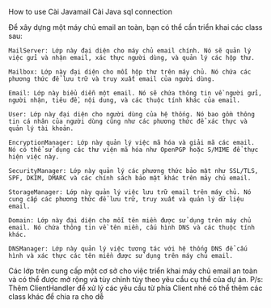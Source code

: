 How to use
	Cài Javamail 
 	Cài Java sql connection
  	


Để xây dựng một máy chủ email an toàn, bạn có thể cần triển khai các class sau:

	MailServer: Lớp này đại diện cho máy chủ email chính. Nó sẽ quản lý việc gửi và nhận email, xác thực người dùng, và quản lý các hộp thư.

	Mailbox: Lớp này đại diện cho mỗi hộp thư trên máy chủ. Nó chứa các phương thức để lưu trữ và truy xuất email của người dùng.

	Email: Lớp này biểu diễn một email. Nó sẽ chứa thông tin về người gửi, người nhận, tiêu đề, nội dung, và các thuộc tính khác của email.

	User: Lớp này đại diện cho người dùng của hệ thống. Nó bao gồm thông tin cá nhân của người dùng cũng như các phương thức để xác thực và quản lý tài khoản.

	EncryptionManager: Lớp này quản lý việc mã hóa và giải mã các email. Nó có thể sử dụng các thư viện mã hóa như OpenPGP hoặc S/MIME để thực hiện việc này.

	SecurityManager: Lớp này quản lý các phương thức bảo mật như SSL/TLS, SPF, DKIM, DMARC và các chính sách bảo mật khác trên máy chủ email.

	StorageManager: Lớp này quản lý việc lưu trữ email trên máy chủ. Nó cung cấp các phương thức để lưu trữ, truy xuất và quản lý dữ liệu email.

	Domain: Lớp này đại diện cho mỗi tên miền được sử dụng trên máy chủ email. Nó chứa thông tin về tên miền, cấu hình DNS và các thuộc tính khác.

	DNSManager: Lớp này quản lý việc tương tác với hệ thống DNS để cấu hình và xác thực các tên miền được sử dụng trên máy chủ email.

Các lớp trên cung cấp một cơ sở cho việc triển khai máy chủ email an toàn và có thể được mở rộng và tùy chỉnh tùy theo yêu cầu cụ thể của dự án.
P/s: Thêm ClientHandler để xử lý các yêu cầu từ phía Client nhé có thể thêm các class khác để chia ra cho dễ

